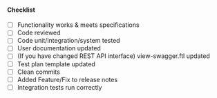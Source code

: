 #### Checklist
- [ ] Functionality works & meets specifications
- [ ] Code reviewed
- [ ] Code unit/integration/system tested
- [ ] User documentation updated
- [ ] (If you have changed REST API interface) view-swagger.ftl updated
- [ ] Test plan template updated
- [ ] Clean commits
- [ ] Added Feature/Fix to release notes
- [ ] Integration tests run correctly

